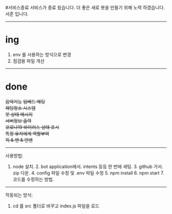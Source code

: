#서비스종료
서비스가 종료 됬습니다. 
더 좋은 새로 봇을 만들기 위해 노력 하겠습니다. 서준 입니다.

------------------------
# ing
1. env 를 사용하는 방식으로 변경
2. 점검용 파일 개선





------------------------
# done
~~음악기능~~
~~임베드 채팅~~  
~~채팅청소 시스템~~  
~~봇 상태 메시지~~  
~~서버정보 출력~~  
~~코로나19 바이러스 상태 표시~~  
~~특정 유저에게 역할부여~~  
~~킥 & 밴 & 언밴~~  



------------------------      
사용방법:
   1. node 설치.
    2. bot application에서. intents 등등 한 번에 세팅.
    3. github 가서. zip 다운.
    4. config 파일 수정 및 .env 파일 수정
    5. npm install
    6. npm start
    7. 코드를 수정하는 방법.



------------------------     
작동되는 방식:
   1. cd 를 src 폴더로 바꾸고 index.js 파일을 로드
